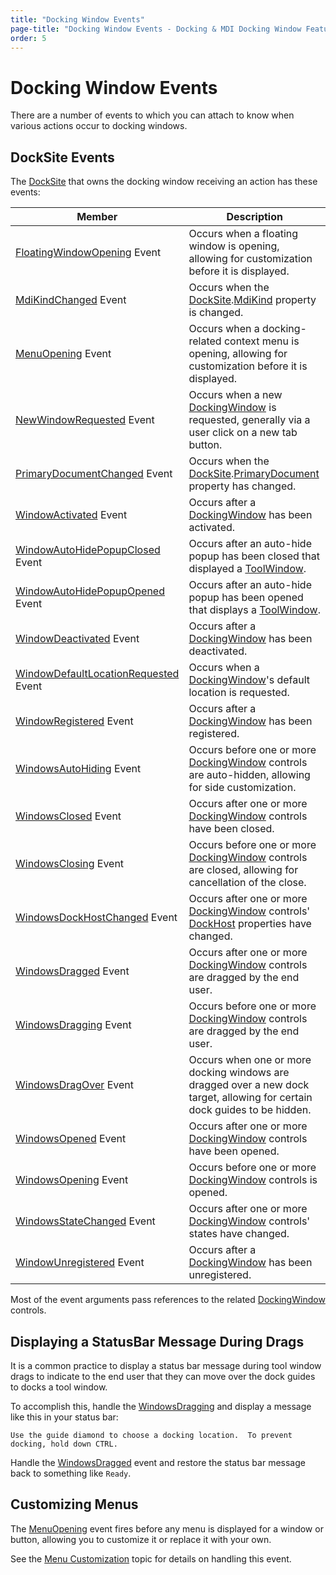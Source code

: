 ```yaml
---
title: "Docking Window Events"
page-title: "Docking Window Events - Docking & MDI Docking Window Features"
order: 5
---
```

# Docking Window Events

There are a number of events to which you can attach to know when various actions occur to docking windows.

## DockSite Events

The [DockSite](xref:ActiproSoftware.Windows.Controls.Docking.DockSite) that owns the docking window receiving an action has these events:

| Member | Description |
|-----|-----|
| [FloatingWindowOpening](xref:ActiproSoftware.Windows.Controls.Docking.DockSite.FloatingWindowOpening) Event | Occurs when a floating window is opening, allowing for customization before it is displayed. |
| [MdiKindChanged](xref:ActiproSoftware.Windows.Controls.Docking.DockSite.MdiKindChanged) Event | Occurs when the [DockSite](xref:ActiproSoftware.Windows.Controls.Docking.DockSite).[MdiKind](xref:ActiproSoftware.Windows.Controls.Docking.DockSite.MdiKind) property is changed. |
| [MenuOpening](xref:ActiproSoftware.Windows.Controls.Docking.DockSite.MenuOpening) Event | Occurs when a docking-related context menu is opening, allowing for customization before it is displayed. |
| [NewWindowRequested](xref:ActiproSoftware.Windows.Controls.Docking.DockSite.NewWindowRequested) Event | Occurs when a new [DockingWindow](xref:ActiproSoftware.Windows.Controls.Docking.DockingWindow) is requested, generally via a user click on a new tab button. |
| [PrimaryDocumentChanged](xref:ActiproSoftware.Windows.Controls.Docking.DockSite.PrimaryDocumentChanged) Event | Occurs when the [DockSite](xref:ActiproSoftware.Windows.Controls.Docking.DockSite).[PrimaryDocument](xref:ActiproSoftware.Windows.Controls.Docking.DockSite.PrimaryDocument) property has changed. |
| [WindowActivated](xref:ActiproSoftware.Windows.Controls.Docking.DockSite.WindowActivated) Event | Occurs after a [DockingWindow](xref:ActiproSoftware.Windows.Controls.Docking.DockingWindow) has been activated. |
| [WindowAutoHidePopupClosed](xref:ActiproSoftware.Windows.Controls.Docking.DockSite.WindowAutoHidePopupClosed) Event | Occurs after an auto-hide popup has been closed that displayed a [ToolWindow](xref:ActiproSoftware.Windows.Controls.Docking.ToolWindow). |
| [WindowAutoHidePopupOpened](xref:ActiproSoftware.Windows.Controls.Docking.DockSite.WindowAutoHidePopupOpened) Event | Occurs after an auto-hide popup has been opened that displays a [ToolWindow](xref:ActiproSoftware.Windows.Controls.Docking.ToolWindow). |
| [WindowDeactivated](xref:ActiproSoftware.Windows.Controls.Docking.DockSite.WindowDeactivated) Event | Occurs after a [DockingWindow](xref:ActiproSoftware.Windows.Controls.Docking.DockingWindow) has been deactivated. |
| [WindowDefaultLocationRequested](xref:ActiproSoftware.Windows.Controls.Docking.DockSite.WindowDefaultLocationRequested) Event | Occurs when a [DockingWindow](xref:ActiproSoftware.Windows.Controls.Docking.DockingWindow)'s default location is requested. |
| [WindowRegistered](xref:ActiproSoftware.Windows.Controls.Docking.DockSite.WindowRegistered) Event | Occurs after a [DockingWindow](xref:ActiproSoftware.Windows.Controls.Docking.DockingWindow) has been registered. |
| [WindowsAutoHiding](xref:ActiproSoftware.Windows.Controls.Docking.DockSite.WindowsAutoHiding) Event | Occurs before one or more [DockingWindow](xref:ActiproSoftware.Windows.Controls.Docking.DockingWindow) controls are auto-hidden, allowing for side customization. |
| [WindowsClosed](xref:ActiproSoftware.Windows.Controls.Docking.DockSite.WindowsClosed) Event | Occurs after one or more [DockingWindow](xref:ActiproSoftware.Windows.Controls.Docking.DockingWindow) controls have been closed. |
| [WindowsClosing](xref:ActiproSoftware.Windows.Controls.Docking.DockSite.WindowsClosing) Event | Occurs before one or more [DockingWindow](xref:ActiproSoftware.Windows.Controls.Docking.DockingWindow) controls are closed, allowing for cancellation of the close. |
| [WindowsDockHostChanged](xref:ActiproSoftware.Windows.Controls.Docking.DockSite.WindowsDockHostChanged) Event | Occurs after one or more [DockingWindow](xref:ActiproSoftware.Windows.Controls.Docking.DockingWindow) controls' [DockHost](xref:ActiproSoftware.Windows.Controls.Docking.DockingWindow.DockHost) properties have changed. |
| [WindowsDragged](xref:ActiproSoftware.Windows.Controls.Docking.DockSite.WindowsDragged) Event | Occurs after one or more [DockingWindow](xref:ActiproSoftware.Windows.Controls.Docking.DockingWindow) controls are dragged by the end user. |
| [WindowsDragging](xref:ActiproSoftware.Windows.Controls.Docking.DockSite.WindowsDragging) Event | Occurs before one or more [DockingWindow](xref:ActiproSoftware.Windows.Controls.Docking.DockingWindow) controls are dragged by the end user. |
| [WindowsDragOver](xref:ActiproSoftware.Windows.Controls.Docking.DockSite.WindowsDragOver) Event | Occurs when one or more docking windows are dragged over a new dock target, allowing for certain dock guides to be hidden. |
| [WindowsOpened](xref:ActiproSoftware.Windows.Controls.Docking.DockSite.WindowsOpened) Event | Occurs after one or more [DockingWindow](xref:ActiproSoftware.Windows.Controls.Docking.DockingWindow) controls have been opened. |
| [WindowsOpening](xref:ActiproSoftware.Windows.Controls.Docking.DockSite.WindowsOpening) Event | Occurs before one or more [DockingWindow](xref:ActiproSoftware.Windows.Controls.Docking.DockingWindow) controls is opened. |
| [WindowsStateChanged](xref:ActiproSoftware.Windows.Controls.Docking.DockSite.WindowsStateChanged) Event | Occurs after one or more [DockingWindow](xref:ActiproSoftware.Windows.Controls.Docking.DockingWindow) controls' states have changed. |
| [WindowUnregistered](xref:ActiproSoftware.Windows.Controls.Docking.DockSite.WindowUnregistered) Event | Occurs after a [DockingWindow](xref:ActiproSoftware.Windows.Controls.Docking.DockingWindow) has been unregistered. |

Most of the event arguments pass references to the related [DockingWindow](xref:ActiproSoftware.Windows.Controls.Docking.DockingWindow) controls.

## Displaying a StatusBar Message During Drags

It is a common practice to display a status bar message during tool window drags to indicate to the end user that they can move over the dock guides to docks a tool window.

To accomplish this, handle the [WindowsDragging](xref:ActiproSoftware.Windows.Controls.Docking.DockSite.WindowsDragging) and display a message like this in your status bar:

`Use the guide diamond to choose a docking location.  To prevent docking, hold down CTRL.`

Handle the [WindowsDragged](xref:ActiproSoftware.Windows.Controls.Docking.DockSite.WindowsDragged) event and restore the status bar message back to something like `Ready`.

## Customizing Menus

The [MenuOpening](xref:ActiproSoftware.Windows.Controls.Docking.DockSite.MenuOpening) event fires before any menu is displayed for a window or button, allowing you to customize it or replace it with your own.

See the [Menu Customization](menu-customization.md) topic for details on handling this event.
